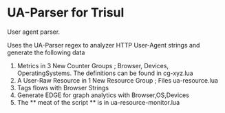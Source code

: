 UA-Parser for Trisul
=====================

User agent parser.

Uses the UA-Parser regex to analyzer HTTP User-Agent strings and generate the following data 

1. Metrics in 3 New Counter Groups ; Browser, Devices, OperatingSystems. The definitions can be found in cg-xyz.lua   
2. A User-Raw Resource in 1 New Resource Group ; Files ua-resource.lua 
3. Tags flows with Browser Strings 
4. Generate EDGE for graph analytics  with Browser,OS,Devices
5. The ** meat of the script ** is in ua-resource-monitor.lua




